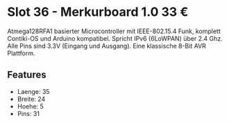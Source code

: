 # Slot 36 - Merkurboard 1.0 33 &euro;
Atmega128RFA1 basierter Microcontroller mit IEEE-802.15.4 Funk, komplett Contiki-OS und Arduino kompatibel. Spricht IPv6 (6LoWPAN) über 2.4 Ghz. Alle Pins sind 3.3V (Eingang und Ausgang). Eine klassische 8-Bit AVR Plattform.

## Features
+ Laenge: 35
+ Breite: 24
+ Hoehe: 5
+ Pins: 31
